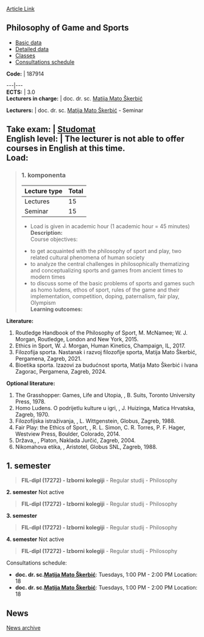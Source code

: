 [Article Link](https://www.fhs.hr/en/course/pogas)

## Philosophy of Game and Sports
  * [Basic data](https://www.fhs.hr/en/course/pogas#v1id-523817_866363_1_0 "Basic data")
  * [Detailed data](https://www.fhs.hr/en/course/pogas#v1id-523817_866363_1_1 "Detailed data")
  * [Classes](https://www.fhs.hr/en/course/pogas#v1id-523817_866363_1_2 "Classes")
  * [Consultations schedule](https://www.fhs.hr/en/course/pogas#v1id-523817_866363_1_3 "Consultations schedule")


**Code:** |  187914  
  
---|---  
**ECTS:** |  3.0   
**Lecturers in charge:** |  doc. dr. sc. [Matija Mato Škerbić](https://www.fhs.hr/staff/matija_mato.skerbic)   
  
**Lecturers:** |  doc. dr. sc. [Matija Mato Škerbić](https://www.fhs.hr/djelatnik/matija_mato.skerbic) - Seminar  
  
**Take exam:** |  [Studomat](http://www.isvu.hr/studomat)  
**English level:** |  The lecturer is not able to offer courses in English at this time.   
**Load:**  
---  
> ### 1. komponenta
> | Lecture type | Total  
> ---|---  
> Lectures | 15  
> Seminar | 15  
> * Load is given in academic hour (1 academic hour = 45 minutes)   
**Description:**  
> Course objectives:  
>    
>  - to get acquainted with the philosophy of sport and play, two related cultural phenomena of human society  
>  - to analyze the central challenges in philosophically thematizing and conceptualizing sports and games from ancient times to modern times  
>  - to discuss some of the basic problems of sports and games such as homo ludens, ethos of sport, rules of the game and their implementation, competition, doping, paternalism, fair play, Olympism  
**Learning outcomes:**  

  
**Literature:**  
  1. Routledge Handbook of the Philosophy of Sport, M. McNamee; W. J. Morgan, Routledge, London and New York, 2015. 
  2. Ethics in Sport, W. J. Morgan, Human Kinetics, Champaign, IL, 2017. 
  3. Filozofija sporta. Nastanak i razvoj filozofije sporta, Matija Mato Škerbić, Pergamena, Zagreb, 2021. 
  4. Bioetika sporta. Izazovi za budućnost sporta, Matija Mato Škerbić i Ivana Zagorac, Pergamena, Zagreb, 2024. 

  
**Optional literature:**  
  1. The Grasshopper: Games, Life and Utopia, , B. Suits, Toronto University Press, 1978.
  2. Homo Ludens. O podrijetlu kulture u igri, , J. Huizinga, Matica Hrvatska, Zagreb, 1970.
  3. Filozofijska istraživanja, , L. Wittgenstein, Globus, Zagreb, 1988.
  4. Fair Play: the Ethics of Sport, , R. L. Simon, C. R. Torres, P. F. Hager, Westview Press, Boulder, Colorado, 2014.
  5. Država,, , Platon, Naklada Jurčić, Zagreb, 2004.
  6. Nikomahova etika, , Aristotel, Globus SNL, Zagreb, 1988.

  
**1. semester**  
---  
> **FIL-dipl (17272) - Izborni kolegiji** - Regular studij - Philosophy  
>   
  
**2. semester** Not active  
> **FIL-dipl (17272) - Izborni kolegiji** - Regular studij - Philosophy  
>   
  
**3. semester**  
> **FIL-dipl (17272) - Izborni kolegiji** - Regular studij - Philosophy  
>   
  
**4. semester** Not active  
> **FIL-dipl (17272) - Izborni kolegiji** - Regular studij - Philosophy  
>   
Consultations schedule: 
  * **doc. dr. sc.[Matija Mato Škerbić](https://www.fhs.hr/staff/matija_mato.skerbic)**: 
Tuesdays, 1:00 PM - 2:00 PM
Location: 18 
  * **doc. dr. sc.[Matija Mato Škerbić](https://www.fhs.hr/djelatnik/matija_mato.skerbic)**: 
Tuesdays, 1:00 PM - 2:00 PM
Location: 18 


## News
[News archive](https://www.fhs.hr/en/course/pogas?@=2160d#news_115221 "News archive")

